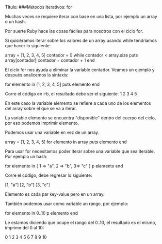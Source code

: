 Título:
###Métodos Iterativos: for

Muchas veces se requiere iterar con base en una lista, por ejemplo un array o un hash.

Por suerte Ruby hace las cosas fáciles para nosotros con el ciclo for.

Si quisiéramos iterar sobre los valores de un array usando while tendríamos que hacer lo siguiente:

array = [1, 2, 3, 4, 5]
contador = 0
while contador < array.size
    puts array[contador]
    contador = contador + 1
end


El ciclo for nos ayuda a eliminar la variable contador. Veamos un ejemplo y después analicemos la sintaxis:


for elemento in [1, 2, 3, 4, 5]
  puts elemento
end

Corre el código en irb, el resultado debe ser el siguiente:
1
2
3
4
5

En este caso la variable elemento se refiere a cada uno de los elementos del array sobre el que se va a iterar.

La variable elemento se encuentra "disponible" dentro del cuerpo del ciclo, por eso podemos imprimir elemento.

Podemos usar una variable en vez de un array.

array = [1, 2, 3, 4, 5]
for elemento in array
  puts elemento
end

Para usar for necesitamos poder iterar sobre una variable que sea iterable. Por ejemplo un hash:

for elemento in { 1 => "a", 2 => "b", 3=> "c" }
  p elemento
end

Corre el código, debe regresar lo siguiente:

[1, "a"]
[2, "b"]
[3, "c"]

Elemento es cada par key-value pero en un array.

También podemos usar como variable un rango, por ejemplo:

for elemento in 0..10
  p elemento
end

Le estamos diciendo que ocupe el rango del 0..10, el resultado es el mismo, imprime del 0 al 10:

0
1
2
3
4
5
6
7
8
9
10


